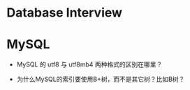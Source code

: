# Database Interview

# MySQL

- MySQL 的 utf8 与 utf8mb4 两种格式的区别在哪里？

- 为什么MySQL的索引要使用B+树，而不是其它树？比如B树？